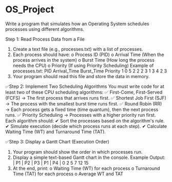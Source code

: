 # OS_Project
Write a program that simulates how an Operating System schedules processes using different algorithms.

Step 1: Read Process Data from a File
1. Create a text file (e.g., processes.txt) with a list of processes.
2. Each process should have:
o Process ID (PID)
o Arrival Time (When the process arrives in the system)
o Burst Time (How long the process needs the CPU)
o Priority (If using Priority Scheduling)
Example of processes.txt:
PID Arrival_Time Burst_Time Priority
1 0 5 2
2 2 3 1
3 4 2 3
4. Your program should read this file and store the data in memory.
   
✅Step 2: Implement Two Scheduling Algorithms
You must write code for at least two of these CPU scheduling algorithms:
✅ First-Come, First-Served (FCFS) → The first process that arrives runs first.
✅ Shortest Job First (SJF) → The process with the smallest burst time runs first.
✅ Round Robin (RR) → Each process gets a fixed time (time quantum), then the next process runs.
✅ Priority Scheduling → Processes with a higher priority run first.
Each algorithm should:
✔ Sort the processes based on the algorithm's rule.
✔ Simulate execution (decide which process runs at each step).
✔ Calculate Waiting Time (WT) and Turnaround Time (TAT).

✅Step 3: Display a Gantt Chart (Execution Order)
1. Your program should show the order in which processes run.
2. Display a simple text-based Gantt chart in the console.
Example Output:
| P1 | P2 | P3 | P1 | P4 |
0 2 5 7 12 15
3. At the end, print:
o Waiting Time (WT) for each process
o Turnaround Time (TAT) for each process
o Average WT and TAT
